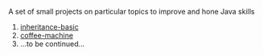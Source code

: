 A set of small projects on particular topics to improve and hone Java skills

1. [inheritance-basic](https://github.com/IvankoRambo/java-snippets/tree/master/inheritance-basic)
2. [coffee-machine](https://github.com/IvankoRambo/java-snippets/tree/master/coffee-machine)
3. ...to be continued...

